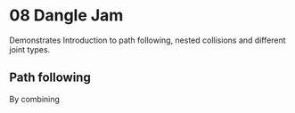 # 08 Dangle Jam

Demonstrates Introduction to path following, nested collisions and different joint types.


## Path following

By combining 

